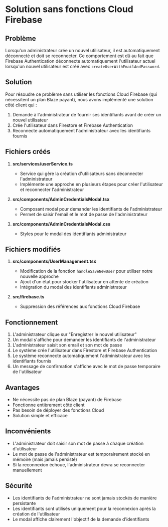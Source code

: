 # Solution sans fonctions Cloud Firebase

## Problème

Lorsqu'un administrateur crée un nouvel utilisateur, il est automatiquement déconnecté et doit se reconnecter. Ce comportement est dû au fait que Firebase Authentication déconnecte automatiquement l'utilisateur actuel lorsqu'un nouvel utilisateur est créé avec `createUserWithEmailAndPassword`.

## Solution

Pour résoudre ce problème sans utiliser les fonctions Cloud Firebase (qui nécessitent un plan Blaze payant), nous avons implémenté une solution côté client qui :

1. Demande à l'administrateur de fournir ses identifiants avant de créer un nouvel utilisateur
2. Crée l'utilisateur dans Firestore et Firebase Authentication
3. Reconnecte automatiquement l'administrateur avec les identifiants fournis

## Fichiers créés

1. **src/services/userService.ts**
   - Service qui gère la création d'utilisateurs sans déconnecter l'administrateur
   - Implémente une approche en plusieurs étapes pour créer l'utilisateur et reconnecter l'administrateur

2. **src/components/AdminCredentialsModal.tsx**
   - Composant modal pour demander les identifiants de l'administrateur
   - Permet de saisir l'email et le mot de passe de l'administrateur

3. **src/components/AdminCredentialsModal.css**
   - Styles pour le modal des identifiants administrateur

## Fichiers modifiés

1. **src/components/UserManagement.tsx**
   - Modification de la fonction `handleSaveNewUser` pour utiliser notre nouvelle approche
   - Ajout d'un état pour stocker l'utilisateur en attente de création
   - Intégration du modal des identifiants administrateur

2. **src/firebase.ts**
   - Suppression des références aux fonctions Cloud Firebase

## Fonctionnement

1. L'administrateur clique sur "Enregistrer le nouvel utilisateur"
2. Un modal s'affiche pour demander les identifiants de l'administrateur
3. L'administrateur saisit son email et son mot de passe
4. Le système crée l'utilisateur dans Firestore et Firebase Authentication
5. Le système reconnecte automatiquement l'administrateur avec les identifiants fournis
6. Un message de confirmation s'affiche avec le mot de passe temporaire de l'utilisateur

## Avantages

- Ne nécessite pas de plan Blaze (payant) de Firebase
- Fonctionne entièrement côté client
- Pas besoin de déployer des fonctions Cloud
- Solution simple et efficace

## Inconvénients

- L'administrateur doit saisir son mot de passe à chaque création d'utilisateur
- Le mot de passe de l'administrateur est temporairement stocké en mémoire (mais jamais persisté)
- Si la reconnexion échoue, l'administrateur devra se reconnecter manuellement

## Sécurité

- Les identifiants de l'administrateur ne sont jamais stockés de manière persistante
- Les identifiants sont utilisés uniquement pour la reconnexion après la création de l'utilisateur
- Le modal affiche clairement l'objectif de la demande d'identifiants 